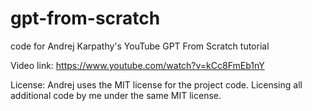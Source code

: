 # gpt-from-scratch
code for Andrej Karpathy's YouTube GPT From Scratch tutorial

Video link:  https://www.youtube.com/watch?v=kCc8FmEb1nY

License:  Andrej uses the MIT license for the project code.  Licensing all additional code by me under the same MIT license.